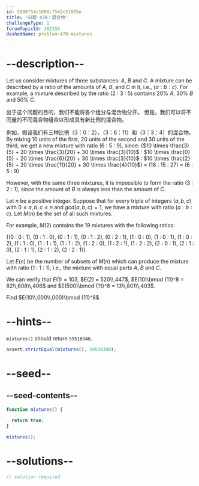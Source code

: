 ```yaml
---
id: 5900f54c1000cf542c51005e
title: '问题 478：混合物'
challengeType: 1
forumTopicId: 302155
dashedName: problem-478-mixtures
---
```


# --description--

Let us consider mixtures of three substances: $A$, $B$ and $C$. A mixture can be described by a ratio of the amounts of $A$, $B$, and $C$ in it, i.e., $(a : b : c)$. For example, a mixture described by the ratio (2 : 3 : 5) contains 20% $A$, 30% $B$ and 50% $C$.

出于这个问题的目的，我们不能将各个组分与混合物分开。 但是，我们可以将不同量的不同混合物组合以形成具有新比例的混合物。

例如，假设我们有三种比例（3：0：2），（3：6：11）和（3：3：4）的混合物。 By mixing 10 units of the first, 20 units of the second and 30 units of the third, we get a new mixture with ratio (6 : 5 : 9), since: ($10 \times \frac{3}{5} + 20 \times \frac{3}{20} + 30 \times \frac{3}{10}$ : $10 \times \frac{0}{5} + 20 \times \frac{6}{20} + 30 \times \frac{3}{10}$ : $10 \times \frac{2}{5} + 20 \times \frac{11}{20} + 30 \times \frac{4}{10}$) = (18 : 15 : 27) = (6 : 5 : 9)

However, with the same three mixtures, it is impossible to form the ratio (3 : 2 : 1), since the amount of $B$ is always less than the amount of $C$.

Let $n$ be a positive integer. Suppose that for every triple of integers $(a, b, c)$ with $0 ≤ a, b, c ≤ n$ and $gcd(a, b, c) = 1$, we have a mixture with ratio $(a : b : c)$. Let $M(n)$ be the set of all such mixtures.

For example, $M(2)$ contains the 19 mixtures with the following ratios:

{(0 : 0 : 1), (0 : 1 : 0), (0 : 1 : 1), (0 : 1 : 2), (0 : 2 : 1), (1 : 0 : 0), (1 : 0 : 1), (1 : 0 : 2), (1 : 1 : 0), (1 : 1 : 1), (1 : 1 : 2), (1 : 2 : 0), (1 : 2 : 1), (1 : 2 : 2), (2 : 0 : 1), (2 : 1 : 0), (2 : 1 : 1), (2 : 1 : 2), (2 : 2 : 1)}.

Let $E(n)$ be the number of subsets of $M(n)$ which can produce the mixture with ratio (1 : 1 : 1), i.e., the mixture with equal parts $A$, $B$ and $C$.

We can verify that $E(1) = 103$, $E(2) = 520\\,447$, $E(10)\bmod {11}^8 = 82\\,608\\,406$ and $E(500)\bmod {11}^8 = 13\\,801\\,403$.

Find $E(10\\,000\\,000)\bmod {11}^8$.

# --hints--

`mixtures()` should return `59510340`.

```js
assert.strictEqual(mixtures(), 59510340);
```

# --seed--

## --seed-contents--

```js
function mixtures() {

  return true;
}

mixtures();
```

# --solutions--

```js
// solution required
```

